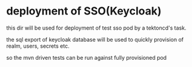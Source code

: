 # deployment of SSO(Keycloak)
this dir will be used for deployment of test sso pod by a tektoncd's task.

the sql export of keycloak database will be used to  quickly provision of realm,
users, secrets etc.

so the mvn driven tests can be run against fully provisioned pod


